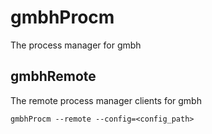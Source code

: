 # gmbhProcm

The process manager for gmbh


## gmbhRemote

The remote process manager clients for gmbh

`gmbhProcm --remote --config=<config_path>`